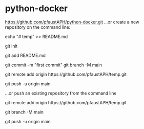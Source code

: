 # python-docker


https://github.com/pfaustAPH/python-docker.git
…or create a new repository on the command line:
<p>echo "# temp" >> README.md</p>
<p>git init</p>
<p>git add README.md</p>
<p>git commit -m "first commit"&#13
git branch -M main</p>
<p>git remote add origin https://github.com/pfaustAPH/temp.git</p>
<p>git push -u origin main</p>

…or push an existing repository from the command line
<p>git remote add origin https://github.com/pfaustAPH/temp.git</p>
<p>git branch -M main</p>
<p>git push -u origin main</p>
